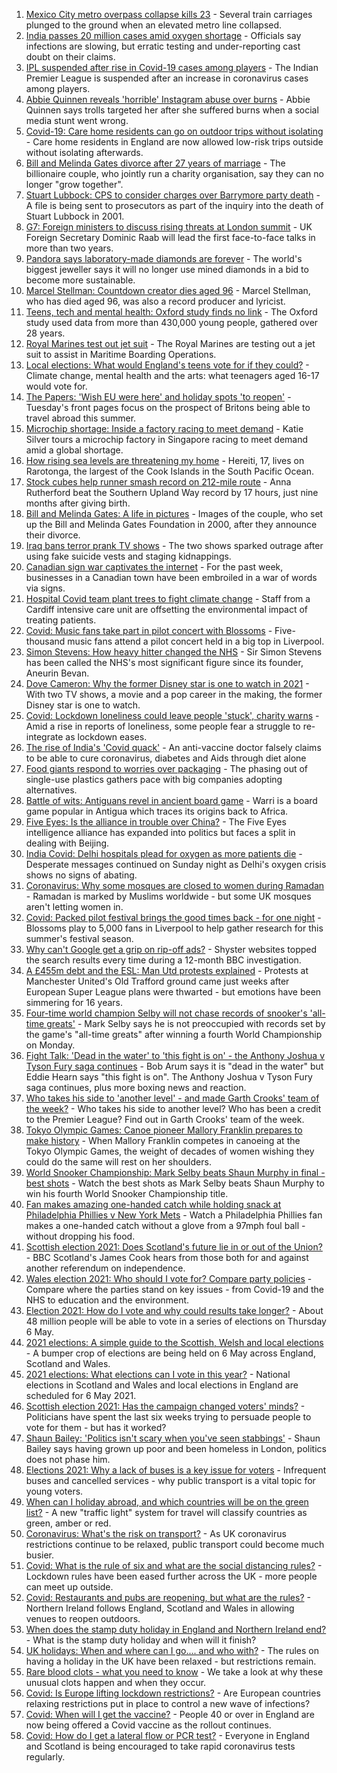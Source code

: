 1. [Mexico City metro overpass collapse kills 23](https://www.bbc.co.uk/news/world-latin-america-56977129) - Several train carriages plunged to the ground when an elevated metro line collapsed.
2. [India passes 20 million cases amid oxygen shortage](https://www.bbc.co.uk/news/world-asia-india-56976214) - Officials say infections are slowing, but erratic testing and under-reporting cast doubt on their claims.
3. [IPL suspended after rise in Covid-19 cases among players](https://www.bbc.co.uk/sport/cricket/56978321) - The Indian Premier League is suspended after an increase in coronavirus cases among players.
4. [Abbie Quinnen reveals 'horrible' Instagram abuse over burns](https://www.bbc.co.uk/news/uk-56971201) - Abbie Quinnen says trolls targeted her after she suffered burns when a social media stunt went wrong.
5. [Covid-19: Care home residents can go on outdoor trips without isolating](https://www.bbc.co.uk/news/uk-56977779) - Care home residents in England are now allowed low-risk trips outside without isolating afterwards.
6. [Bill and Melinda Gates divorce after 27 years of marriage](https://www.bbc.co.uk/news/world-us-canada-56975466) - The billionaire couple, who jointly run a charity organisation, say they can no longer "grow together".
7. [Stuart Lubbock: CPS to consider charges over Barrymore party death](https://www.bbc.co.uk/news/uk-england-essex-56978413) - A file is being sent to prosecutors as part of the inquiry into the death of Stuart Lubbock in 2001.
8. [G7: Foreign ministers to discuss rising threats at London summit](https://www.bbc.co.uk/news/uk-56976093) - UK Foreign Secretary Dominic Raab will lead the first face-to-face talks in more than two years.
9. [Pandora says laboratory-made diamonds are forever](https://www.bbc.co.uk/news/business-56972562) - The world's biggest jeweller says it will no longer use mined diamonds in a bid to become more sustainable.
10. [Marcel Stellman: Countdown creator dies aged 96](https://www.bbc.co.uk/news/entertainment-arts-56978015) - Marcel Stellman, who has died aged 96, was also a record producer and lyricist.
11. [Teens, tech and mental health: Oxford study finds no link](https://www.bbc.co.uk/news/technology-56970368) - The Oxford study used data from more than 430,000 young people, gathered over 28 years.
12. [Royal Marines test out jet suit](https://www.bbc.co.uk/news/uk-56979994) - The Royal Marines are testing out a jet suit to assist in Maritime Boarding Operations.
13. [Local elections: What would England's teens vote for if they could?](https://www.bbc.co.uk/news/uk-politics-56949103) - Climate change, mental health and the arts: what teenagers aged 16-17 would vote for.
14. [The Papers: 'Wish EU were here' and holiday spots 'to reopen'](https://www.bbc.co.uk/news/blogs-the-papers-56975341) - Tuesday's front pages focus on the prospect of Britons being able to travel abroad this summer.
15. [Microchip shortage: Inside a factory racing to meet demand](https://www.bbc.co.uk/news/business-56943292) - Katie Silver tours a microchip factory in Singapore racing to meet demand amid a global shortage.
16. [How rising sea levels are threatening my home](https://www.bbc.co.uk/news/world-asia-56853156) - Hereiti, 17, lives on Rarotonga, the largest of the Cook Islands in the South Pacific Ocean.
17. [Stock cubes help runner smash record on 212-mile route](https://www.bbc.co.uk/news/uk-scotland-56971220) - Anna Rutherford beat the Southern Upland Way record by 17 hours, just nine months after giving birth.
18. [Bill and Melinda Gates: A life in pictures](https://www.bbc.co.uk/news/world-us-canada-56974222) - Images of the couple, who set up the Bill and Melinda Gates Foundation in 2000, after they announce their divorce.
19. [Iraq bans terror prank TV shows](https://www.bbc.co.uk/news/world-middle-east-56973968) - The two shows sparked outrage after using fake suicide vests and staging kidnappings.
20. [Canadian sign war captivates the internet](https://www.bbc.co.uk/news/world-us-canada-56972907) - For the past week, businesses in a Canadian town have been embroiled in a war of words via signs.
21. [Hospital Covid team plant trees to fight climate change](https://www.bbc.co.uk/news/science-environment-56944931) - Staff from a Cardiff intensive care unit are offsetting the environmental impact of treating patients.
22. [Covid: Music fans take part in pilot concert with Blossoms](https://www.bbc.co.uk/news/entertainment-arts-56971450) - Five-thousand music fans attend a pilot concert held in a big top in Liverpool.
23. [Simon Stevens: How heavy hitter changed the NHS](https://www.bbc.co.uk/news/health-56945830) - Sir Simon Stevens has been called the NHS's most significant figure since its founder, Aneurin Bevan.
24. [Dove Cameron: Why the former Disney star is one to watch in 2021](https://www.bbc.co.uk/news/entertainment-arts-56943632) - With two TV shows, a movie and a pop career in the making, the former Disney star is one to watch.
25. [Covid: Lockdown loneliness could leave people 'stuck', charity warns](https://www.bbc.co.uk/news/uk-england-56808885) - Amid a rise in reports of loneliness, some people fear a struggle to re-integrate as lockdown eases.
26. [The rise of India's 'Covid quack'](https://www.bbc.co.uk/news/blogs-trending-56845610) - An anti-vaccine doctor falsely claims to be able to cure coronavirus, diabetes and Aids through diet alone
27. [Food giants respond to worries over packaging](https://www.bbc.co.uk/news/business-56770732) - The phasing out of single-use plastics gathers pace with big companies adopting alternatives.
28. [Battle of wits: Antiguans revel in ancient board game](https://www.bbc.co.uk/news/world-latin-america-56814500) - Warri is a board game popular in Antigua which traces its origins back to Africa.
29. [Five Eyes: Is the alliance in trouble over China?](https://www.bbc.co.uk/news/world-56970640) - The Five Eyes intelligence alliance has expanded into politics but faces a split in dealing with Beijing.
30. [India Covid: Delhi hospitals plead for oxygen as more patients die](https://www.bbc.co.uk/news/world-asia-india-56940595) - Desperate messages continued on Sunday night as Delhi's oxygen crisis shows no signs of abating.
31. [Coronavirus: Why some mosques are closed to women during Ramadan](https://www.bbc.co.uk/news/uk-56937289) - Ramadan is marked by Muslims worldwide - but some UK mosques aren't letting women in.
32. [Covid: Packed pilot festival brings the good times back - for one night](https://www.bbc.co.uk/news/entertainment-arts-56962231) - Blossoms play to 5,000 fans in Liverpool to help gather research for this summer's festival season.
33. [Why can't Google get a grip on rip-off ads?](https://www.bbc.co.uk/news/technology-56886957) - Shyster websites topped the search results every time during a 12-month BBC investigation.
34. [A £455m debt and the ESL: Man Utd protests explained](https://www.bbc.co.uk/sport/football/56966096) - Protests at Manchester United's Old Trafford ground came just weeks after European Super League plans were thwarted - but emotions have been simmering for 16 years.
35. [Four-time world champion Selby will not chase records of snooker's 'all-time greats'](https://www.bbc.co.uk/sport/snooker/56973917) - Mark Selby says he is not preoccupied with records set by the game's "all-time greats" after winning a fourth World Championship on Monday.
36. [Fight Talk: 'Dead in the water' to 'this fight is on' - the Anthony Joshua v Tyson Fury saga continues](https://www.bbc.co.uk/sport/boxing/56936562) - Bob Arum says it is "dead in the water" but Eddie Hearn says "this fight is on". The Anthony Joshua v Tyson Fury saga continues, plus more boxing news and reaction.
37. [Who takes his side to 'another level' - and made Garth Crooks' team of the week?](https://www.bbc.co.uk/sport/football/56973949) - Who takes his side to another level? Who has been a credit to the Premier League? Find out in Garth Crooks' team of the week.
38. [Tokyo Olympic Games: Canoe pioneer Mallory Franklin prepares to make history](https://www.bbc.co.uk/sport/canoeing/56912858) - When Mallory Franklin competes in canoeing at the Tokyo Olympic Games, the weight of decades of women wishing they could do the same will rest on her shoulders.
39. [World Snooker Championship: Mark Selby beats Shaun Murphy in final - best shots](https://www.bbc.co.uk/sport/av/snooker/56975791) - Watch the best shots as Mark Selby beats Shaun Murphy to win his fourth World Snooker Championship title.
40. [Fan makes amazing one-handed catch while holding snack at Philadelphia Phillies v New York Mets](https://www.bbc.co.uk/sport/av/baseball/56970789) - Watch a Philadelphia Phillies fan makes a one-handed catch without a glove from a 97mph foul ball - without dropping his food.
41. [Scottish election 2021: Does Scotland's future lie in or out of the Union?](https://www.bbc.co.uk/news/uk-scotland-56970549) - BBC Scotland's James Cook hears from those both for and against another referendum on independence.
42. [Wales election 2021: Who should I vote for? Compare party policies](https://www.bbc.co.uk/news/uk-wales-politics-56499726) - Compare where the parties stand on key issues - from Covid-19 and the NHS to education and the environment.
43. [Election 2021: How do I vote and why could results take longer?](https://www.bbc.co.uk/news/uk-politics-56581106) - About 48 million people will be able to vote in a series of elections on Thursday 6 May.
44. [2021 elections: A simple guide to the Scottish, Welsh and local elections](https://www.bbc.co.uk/news/uk-politics-56286643) - A bumper crop of elections are being held on 6 May across England, Scotland and Wales.
45. [2021 elections: What elections can I vote in this year?](https://www.bbc.co.uk/news/56129210) - National elections in Scotland and Wales and local elections in England are scheduled for 6 May 2021.
46. [Scottish election 2021: Has the campaign changed voters' minds?](https://www.bbc.co.uk/news/uk-scotland-scotland-politics-56969880) - Politicians have spent the last six weeks trying to persuade people to vote for them - but has it worked?
47. [Shaun Bailey: 'Politics isn't scary when you've seen stabbings'](https://www.bbc.co.uk/news/uk-england-london-56913497) - Shaun Bailey says having grown up poor and been homeless in London, politics does not phase him.
48. [Elections 2021: Why a lack of buses is a key issue for voters](https://www.bbc.co.uk/news/uk-england-56827739) - Infrequent buses and cancelled services - why public transport is a vital topic for young voters.
49. [When can I holiday abroad, and which countries will be on the green list?](https://www.bbc.co.uk/news/explainers-52544307) - A new "traffic light" system for travel will classify countries as green, amber or red.
50. [Coronavirus: What's the risk on transport?](https://www.bbc.co.uk/news/health-51736185) - As UK coronavirus restrictions continue to be relaxed, public transport could become much busier.
51. [Covid: What is the rule of six and what are the social distancing rules?](https://www.bbc.co.uk/news/uk-51506729) - Lockdown rules have been eased further across the UK - more people can meet up outside.
52. [Covid: Restaurants and pubs are reopening, but what are the rules?](https://www.bbc.co.uk/news/business-52977388) - Northern Ireland follows England, Scotland and Wales in allowing venues to reopen outdoors.
53. [When does the stamp duty holiday in England and Northern Ireland end?](https://www.bbc.co.uk/news/business-53319433) - What is the stamp duty holiday and when will it finish?
54. [UK holidays: When and where can I go.... and who with?](https://www.bbc.co.uk/news/explainers-52646738) - The rules on having a holiday in the UK have been relaxed - but restrictions remain.
55. [Rare blood clots - what you need to know](https://www.bbc.co.uk/news/health-56674796) - We take a look at why these unusual clots happen and when they occur.
56. [Covid: Is Europe lifting lockdown restrictions?](https://www.bbc.co.uk/news/explainers-53640249) - Are European countries relaxing restrictions put in place to control a new wave of infections?
57. [Covid: When will I get the vaccine?](https://www.bbc.co.uk/news/health-55045639) - People 40 or over in England are now being offered a Covid vaccine as the rollout continues.
58. [Covid: How do I get a lateral flow or PCR test?](https://www.bbc.co.uk/news/health-51943612) - Everyone in England and Scotland is being encouraged to take rapid coronavirus tests regularly.
